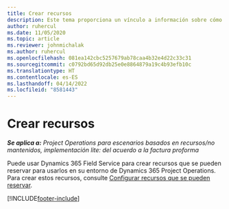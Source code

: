 ```yaml
---
title: Crear recursos
description: Este tema proporciona un vínculo a información sobre cómo crear recursos que se pueden reservar.
author: ruhercul
ms.date: 11/05/2020
ms.topic: article
ms.reviewer: johnmichalak
ms.author: ruhercul
ms.openlocfilehash: 081ea142cbc5257679ab78caa4b32e4d22c33c31
ms.sourcegitcommit: c0792bd65d92db25e0e8864879a19c4b93efb10c
ms.translationtype: HT
ms.contentlocale: es-ES
ms.lasthandoff: 04/14/2022
ms.locfileid: "8581443"
---
```

# <a name="create-resources"></a>Crear recursos

_**Se aplica a:** Project Operations para escenarios basados en recursos/no mantenidos, implementación lite: del acuerdo a la factura proforma_

Puede usar Dynamics 365 Field Service para crear recursos que se pueden reservar para usarlos en su entorno de Dynamics 365 Project Operations. Para crear estos recursos, consulte [Configurar recursos que se pueden reservar](/dynamics365/field-service/set-up-bookable-resources).


[!INCLUDE[footer-include](../includes/footer-banner.md)]